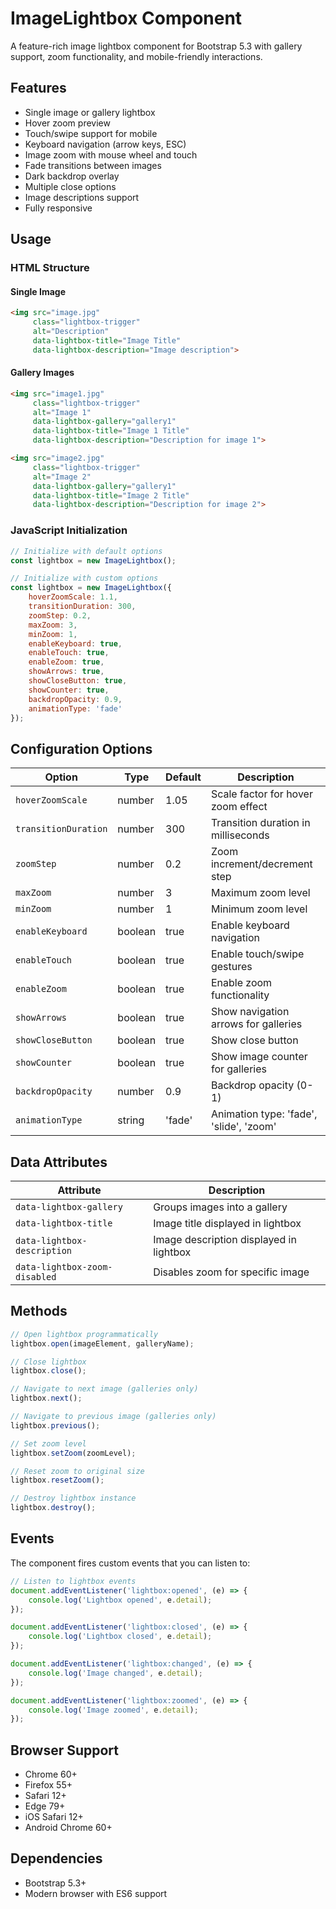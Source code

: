 # ImageLightbox Component

A feature-rich image lightbox component for Bootstrap 5.3 with gallery support, zoom functionality, and mobile-friendly interactions.

## Features

- Single image or gallery lightbox
- Hover zoom preview
- Touch/swipe support for mobile
- Keyboard navigation (arrow keys, ESC)
- Image zoom with mouse wheel and touch
- Fade transitions between images
- Dark backdrop overlay
- Multiple close options
- Image descriptions support
- Fully responsive

## Usage

### HTML Structure

#### Single Image
```html
<img src="image.jpg"
     class="lightbox-trigger"
     alt="Description"
     data-lightbox-title="Image Title"
     data-lightbox-description="Image description">
```

#### Gallery Images
```html
<img src="image1.jpg"
     class="lightbox-trigger"
     alt="Image 1"
     data-lightbox-gallery="gallery1"
     data-lightbox-title="Image 1 Title"
     data-lightbox-description="Description for image 1">

<img src="image2.jpg"
     class="lightbox-trigger"
     alt="Image 2"
     data-lightbox-gallery="gallery1"
     data-lightbox-title="Image 2 Title"
     data-lightbox-description="Description for image 2">
```

### JavaScript Initialization

```javascript
// Initialize with default options
const lightbox = new ImageLightbox();

// Initialize with custom options
const lightbox = new ImageLightbox({
	hoverZoomScale: 1.1,
	transitionDuration: 300,
	zoomStep: 0.2,
	maxZoom: 3,
	minZoom: 1,
	enableKeyboard: true,
	enableTouch: true,
	enableZoom: true,
	showArrows: true,
	showCloseButton: true,
	showCounter: true,
	backdropOpacity: 0.9,
	animationType: 'fade'
});
```

## Configuration Options

| Option | Type | Default | Description |
|--------|------|---------|-------------|
| `hoverZoomScale` | number | 1.05 | Scale factor for hover zoom effect |
| `transitionDuration` | number | 300 | Transition duration in milliseconds |
| `zoomStep` | number | 0.2 | Zoom increment/decrement step |
| `maxZoom` | number | 3 | Maximum zoom level |
| `minZoom` | number | 1 | Minimum zoom level |
| `enableKeyboard` | boolean | true | Enable keyboard navigation |
| `enableTouch` | boolean | true | Enable touch/swipe gestures |
| `enableZoom` | boolean | true | Enable zoom functionality |
| `showArrows` | boolean | true | Show navigation arrows for galleries |
| `showCloseButton` | boolean | true | Show close button |
| `showCounter` | boolean | true | Show image counter for galleries |
| `backdropOpacity` | number | 0.9 | Backdrop opacity (0-1) |
| `animationType` | string | 'fade' | Animation type: 'fade', 'slide', 'zoom' |

## Data Attributes

| Attribute | Description |
|-----------|-------------|
| `data-lightbox-gallery` | Groups images into a gallery |
| `data-lightbox-title` | Image title displayed in lightbox |
| `data-lightbox-description` | Image description displayed in lightbox |
| `data-lightbox-zoom-disabled` | Disables zoom for specific image |

## Methods

```javascript
// Open lightbox programmatically
lightbox.open(imageElement, galleryName);

// Close lightbox
lightbox.close();

// Navigate to next image (galleries only)
lightbox.next();

// Navigate to previous image (galleries only)
lightbox.previous();

// Set zoom level
lightbox.setZoom(zoomLevel);

// Reset zoom to original size
lightbox.resetZoom();

// Destroy lightbox instance
lightbox.destroy();
```

## Events

The component fires custom events that you can listen to:

```javascript
// Listen to lightbox events
document.addEventListener('lightbox:opened', (e) => {
	console.log('Lightbox opened', e.detail);
});

document.addEventListener('lightbox:closed', (e) => {
	console.log('Lightbox closed', e.detail);
});

document.addEventListener('lightbox:changed', (e) => {
	console.log('Image changed', e.detail);
});

document.addEventListener('lightbox:zoomed', (e) => {
	console.log('Image zoomed', e.detail);
});
```

## Browser Support

- Chrome 60+
- Firefox 55+
- Safari 12+
- Edge 79+
- iOS Safari 12+
- Android Chrome 60+

## Dependencies

- Bootstrap 5.3+
- Modern browser with ES6 support
